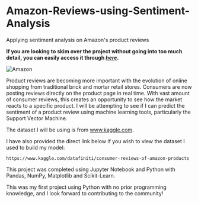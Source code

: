 # Amazon-Reviews-using-Sentiment-Analysis
Applying sentiment analysis on Amazon's product reviews

**If you are looking to skim over the project without going into too much detail, you can easily access it through [_here_](https://nbviewer.jupyter.org/github/mick-zhang/Amazon-Reviews-using-Sentiment-Analysis/blob/master/Amazon%20Project%20Github.ipynb).**

![Amazon](https://www.illfixitwireless.com/wp-content/uploads/2017/11/amazon_logo_rgb-72-1030x377.jpg)

Product reviews are becoming more important with the evolution of online shopping from traditional brick and mortar retail stores. Consumers are now posting reviews directly on the product page in real time. With vast amount of consumer reviews, this creates an opportunity to see how the market reacts to a specific product.
I will be attempting to see if I can predict the sentiment of a product review using machine learning tools, particularly the Support Vector Machine.

The dataset I will be using is from www.kaggle.com.

I have also provided the direct link below if you wish to view the dataset I used to build my model:

    https://www.kaggle.com/datafiniti/consumer-reviews-of-amazon-products

This project was completed using Jupyter Notebook and Python with Pandas, NumPy, Matplotlib and Scikit-Learn.

This was my first project using Python with no prior programming knowledge, and I look forward to contributing to the community!
